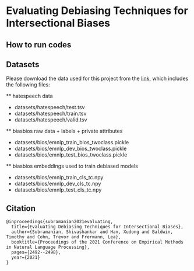 # Evaluating Debiasing Techniques for Intersectional Biases

## How to run codes

## Datasets
Please download the data used for this project from the [link](https://drive.google.com/file/d/1cZcedMWSctHV5wYZ6qO8Fo7XjOc7sdhY/view?usp=sharing), which includes the following files:

** hatespeech data
- datasets/hatespeech/test.tsv
- datasets/hatespeech/train.tsv
- datasets/hatespeech/valid.tsv

** biasbios raw data + labels + private attributes
- datasets/bios/emnlp_train_bios_twoclass.pickle 
- datasets/bios/emnlp_dev_bios_twoclass.pickle
- datasets/bios/emnlp_test_bios_twoclass.pickle

** biasbios embeddings used to train debiased models
- datasets/bios/emnlp_train_cls_tc.npy
- datasets/bios/emnlp_dev_cls_tc.npy
- datasets/bios/emnlp_test_cls_tc.npy

## Citation

```
@inproceedings{subramanian2021evaluating,
  title={Evaluating Debiasing Techniques for Intersectional Biases},
  author={Subramanian, Shivashankar and Han, Xudong and Baldwin, Timothy and Cohn, Trevor and Frermann, Lea},
  booktitle={Proceedings of the 2021 Conference on Empirical Methods in Natural Language Processing},
  pages={2492--2498},
  year={2021}
}
```
